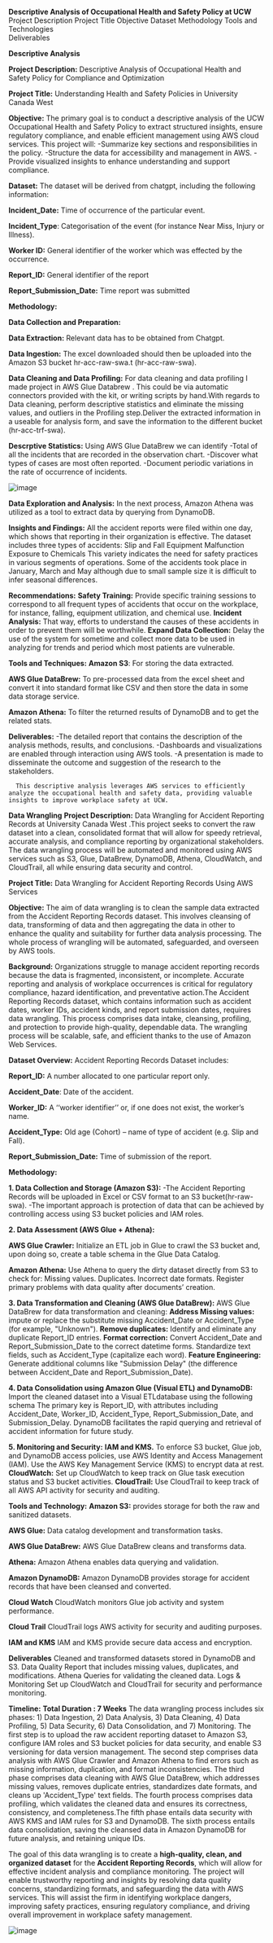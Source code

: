 **Descriptive Analysis of Occupational Health and Safety Policy at UCW**
Project Description	
Project Title
Objective
Dataset	
Methodology	
Tools and Technologies	
Deliverables

**Descriptive Analysis**

**Project Description:** Descriptive Analysis of Occupational Health and Safety Policy for Compliance and Optimization

**Project Title:** Understanding Health and Safety Policies in University Canada West

**Objective:** The primary goal is to conduct a descriptive analysis of the UCW Occupational Health and Safety Policy to extract structured insights, ensure regulatory compliance, and enable efficient management using AWS cloud services.
This project will:
-Summarize key sections and responsibilities in the policy.
-Structure the data for accessibility and management in AWS.
-Provide visualized insights to enhance understanding and support compliance.

**Dataset:** The dataset will be derived from chatgpt, including the following information:

**Incident_Date:** Time of occurrence of the particular event.

**Incident_Type**: Categorisation of the event (for instance Near Miss, Injury or Illness).

**Worker ID:** General identifier of the worker which was effected by the occurrence.

**Report_ID:** General identifier of the report

**Report_Submission_Date:** Time report was submitted 


**Methodology:**

**Data Collection and Preparation:**

**Data Extraction:** Relevant data has to be obtained from Chatgpt.

**Data Ingestion:** The excel downloaded should then be uploaded into the Amazon S3 bucket hr-acc-raw-swa.t (hr-acc-raw-swa).

**Data Cleaning and Data Profiling:** For data cleaning and data profiling I made project in AWS Glue Databrew . This could be via automatic connectors provided with the kit, or writing scripts by hand.With regards to Data cleaning, perform descriptive statistics and eliminate the missing values, and outliers in the Profiling step.Deliver the extracted information in a useable for analysis form, and save the information to the different bucket (hr-acc-trf-swa).

**Descrptive Statistics:**
Using AWS Glue DataBrew we can identify 
-Total of all the incidents that are recorded in the observation chart.
-Discover what types of cases are most often reported.
-Document periodic variations in the rate of occurrence of incidents.


![image](https://github.com/user-attachments/assets/90fb05c2-4f7b-425b-9c88-b0f710fcb8f3)


**Data Exploration and Analysis:** In the next process, Amazon Athena was utilized as a tool to extract data by querying from DynamoDB.

**Insights and Findings:**
All the accident reports were filed within one day, which shows that reporting in their organization is effective.
The dataset includes three types of accidents:
      Slip and Fall
      Equipment Malfunction
      Exposure to Chemicals
This variety indicates the need for safety practices in various segments of operations.
Some of the accidents took place in January, March and May although due to small sample size it is difficult to infer seasonal differences.

**Recommendations:**
**Safety Training:** Provide specific training sessions to correspond to all frequent types of accidents that occur on the workplace, for instance, falling, equipment utilization, and chemical use.
**Incident Analysis:** That way, efforts to understand the causes of these accidents in order to prevent them will be worthwhile.
**Expand Data Collection:** Delay the use of the system for sometime and collect more data to be used in analyzing for trends and period which most patients are vulnerable.

**Tools and Techniques:**
**Amazon S3**: For storing the data extracted.

**AWS Glue DataBrew:** To pre-processed data from the excel sheet and convert it into standard format like CSV and then store the data in some data storage service.

**Amazon Athena:** To filter the returned results of DynamoDB and to get the related stats.

**Deliverables:**
-The detailed report that contains the description of the analysis methods, results, and conclusions.
-Dashboards and visualizations are enabled through interaction using AWS tools. 
-A presentation is made to disseminate the outcome and suggestion of the research to the stakeholders.

      This descriptive analysis leverages AWS services to efficiently analyze the occupational health and safety data, providing valuable insights to improve workplace safety at UCW.

**Data Wrangling**
**Project Description:** Data Wrangling for Accident Reporting Records at University Canada  West .This project seeks to convert the raw dataset into a clean, consolidated format that will allow for speedy retrieval, accurate analysis, and compliance reporting by organizational stakeholders. The data wrangling process will be automated and monitored using AWS services such as S3, Glue, DataBrew, DynamoDB, Athena, CloudWatch, and CloudTrail, all while ensuring data security and control.

**Project Title:** Data Wrangling for Accident Reporting Records Using AWS Services

**Objective:** The aim of data wrangling is to clean the sample data extracted from the Accident Reporting Records dataset. This involves cleansing of data, transforming of data and then aggregating the data in other to enhance the quality and suitability for further data analysis processing. The whole process of wrangling will be automated, safeguarded, and overseen by AWS tools.

**Background:** Organizations struggle to manage accident reporting records because the data is fragmented, inconsistent, or incomplete. Accurate reporting and analysis of workplace occurrences is critical for regulatory compliance, hazard identification, and preventative action.The Accident Reporting Records dataset, which contains information such as accident dates, worker IDs, accident kinds, and report submission dates, requires data wrangling. This process comprises data intake, cleansing, profiling, and protection to provide high-quality, dependable data. The wrangling process will be scalable, safe, and efficient thanks to the use of Amazon Web Services.

**Dataset Overview:**
Accident Reporting Records Dataset includes:

**Report_ID:** A number allocated to one particular report only.

**Accident_Date**: Date of the accident.

**Worker_ID:** A ‘‘worker identifier’’ or, if one does not exist, the worker’s name.

**Accident_Type:** Old age (Cohort) – name of type of accident (e.g. Slip and Fall).

**Report_Submission_Date:** Time of submission of the report.

**Methodology:**

**1. Data Collection and Storage (Amazon S3):**
-The Accident Reporting Records will be uploaded in Excel or CSV format to an S3 bucket(hr-raw-swa).
-The important approach is protection of data that can be achieved by controlling access using S3 bucket policies and IAM roles.

**2. Data Assessment (AWS Glue + Athena):**

**AWS Glue Crawler:**
Initialize an ETL job in Glue to crawl the S3 bucket and, upon doing so, create a table schema in the Glue Data Catalog.

**Amazon Athena:**
Use Athena to query the dirty dataset directly from S3 to check for:
Missing values.
Duplicates.
Incorrect date formats.
Register primary problems with data quality after documents’ creation.

**3. Data Transformation and Cleaning (AWS Glue DataBrew):** AWS Glue DataBrew for data transformation and cleaning:
**Address Missing values:** impute or replace the substitute missing Accident_Date or Accident_Type (for example, "Unknown").
**Remove duplicates:** Identify and eliminate any duplicate Report_ID entries.
**Format correction:** Convert Accident_Date and Report_Submission_Date to the correct datetime forms.
Standardize text fields, such as Accident_Type (capitalize each word).
**Feature Engineering:** Generate additional columns like "Submission Delay" (the difference between Accident_Date and Report_Submission_Date).

**4. Data Consolidation using Amazon Glue (Visual ETL) and DynamoDB:**
Import the cleaned dataset into a Visual ETLdatabase using the following schema
The primary key is Report_ID, with attributes including Accident_Date, Worker_ID, Accident_Type, Report_Submission_Date, and Submission_Delay.
DynamoDB facilitates the rapid querying and retrieval of accident information for future study.

**5. Monitoring and Security:**
**IAM and KMS.**
To enforce S3 bucket, Glue job, and DynamoDB access policies, use AWS Identity and Access Management (IAM).
Use the AWS Key Management Service (KMS) to encrypt data at rest.
**CloudWatch:**
Set up CloudWatch to keep track on Glue task execution status and S3 bucket activities.
**CloudTrail:** Use CloudTrail to keep track of all AWS API activity for security and auditing.

**Tools and Technology:**
**Amazon S3:** provides storage for both the raw and sanitized datasets.

**AWS Glue:** Data catalog development and transformation tasks.

**AWS Glue DataBrew:** AWS Glue DataBrew cleans and transforms data.

**Athena:** Amazon Athena enables data querying and validation.

**Amazon DynamoDB:** Amazon DynamoDB provides storage for accident records that have been cleansed and converted.

**Cloud Watch** CloudWatch monitors Glue job activity and system performance.

**Cloud Trail** CloudTrail logs AWS activity for security and auditing purposes.

**IAM and KMS** IAM and KMS provide secure data access and encryption.

**Deliverables**
Cleaned and transformed datasets stored in DynamoDB and S3.
Data Quality Report that includes missing values, duplicates, and modifications.
Athena Queries for validating the cleaned data.
Logs & Monitoring Set up CloudWatch and CloudTrail for security and performance monitoring.

**Timeline:**
**Total Duration : 7 Weeks**
The data wrangling process includes six phases: 1) Data Ingestion, 2) Data Analysis, 3) Data Cleaning, 4) Data Profiling, 5) Data Security, 6) Data Consolidation, and 7) Monitoring. The first step is to upload the raw accident reporting dataset to Amazon S3, configure IAM roles and S3 bucket policies for data security, and enable S3 versioning for data version management. The second step comprises data analysis with AWS Glue Crawler and Amazon Athena to find errors such as missing information, duplication, and format inconsistencies. The third phase comprises data cleaning with AWS Glue DataBrew, which addresses missing values, removes duplicate entries, standardizes date formats, and cleans up 'Accident_Type' text fields. The fourth process comprises data profiling, which validates the cleaned data and ensures its correctness, consistency, and completeness.The fifth phase entails data security with AWS KMS and IAM rules for S3 and DynamoDB. The sixth process entails data consolidation, saving the cleansed data in Amazon DynamoDB for future analysis, and retaining unique IDs.

The goal of this data wrangling is to create a **high-quality, clean, and organized dataset** for the **Accident Reporting Records**, which will allow for effective incident analysis and compliance monitoring. The project will enable trustworthy reporting and insights by resolving data quality concerns, standardizing formats, and safeguarding the data with AWS services. This will assist the firm in identifying workplace dangers, improving safety practices, ensuring regulatory compliance, and driving overall improvement in workplace safety management.

![image](https://github.com/user-attachments/assets/d8b8b73e-ff0d-4cec-9994-a5f6308bcbe7)





      
      
